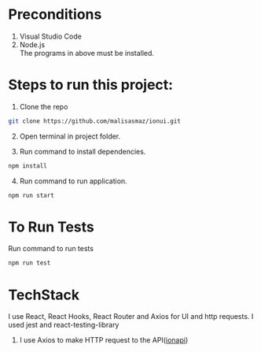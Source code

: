 # Preconditions

1. Visual Studio Code
2. Node.js<br />
The programs in above must be installed.

# Steps to run this project:

1. Clone the repo
```sh
git clone https://github.com/malisasmaz/ionui.git
```
2. Open terminal in project folder.

3. Run command to install dependencies.
```sh
npm install
```
4. Run command to run application.
```sh
npm run start
```

# To Run Tests
Run command to run tests
```sh
npm run test
```

# TechStack
I use React, React Hooks, React Router and Axios for UI and http requests. I used jest and react-testing-library

1. I use Axios to make HTTP request to the API([ionapi](https://github.com/malisasmaz/ionapi))
